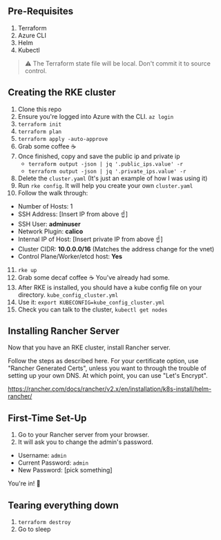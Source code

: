 

## Pre-Requisites
1. Terraform
2. Azure CLI
3. Helm
4. Kubectl

> :warning: The Terraform state file will be local. Don't commit it to source control.

## Creating the RKE cluster

1. Clone this repo
2. Ensure you're logged into Azure with the CLI. `az login`
3. `terraform init`
4. `terraform plan`
5. `terraform apply -auto-approve`
6. Grab some coffee :coffee:
7. Once finished, copy and save the public ip and private ip
    - `terraform output -json | jq '.public_ips.value' -r`
    - `terraform output -json | jq '.private_ips.value' -r`
8. Delete the `cluster.yaml` (It's just an example of how I was using it)
9. Run `rke config`. It will help you create your own `cluster.yaml`
10. Follow the walk through:
- Number of Hosts: 1
- SSH Address: [Insert IP from above :point_up:]
- SSH User: **adminuser**
- Network Plugin: **calico**
- Internal IP of Host: [Insert private IP from above :point_up:]
- Cluster CIDR: **10.0.0.0/16** (Matches the address change for the vnet)
- Control Plane/Worker/etcd host: **Yes**
11. `rke up`
12. Grab some decaf coffee :coffee: You've already had some.
13. After RKE is installed, you should have a kube config file on your directory. `kube_config_cluster.yml`
14. Use it: `export KUBECONFIG=kube_config_cluster.yml`
15. Check you can talk to the cluster, `kubectl get nodes`

## Installing Rancher Server
Now that you have an RKE cluster, install Rancher server.

Follow the steps as described here. For your certificate option, use "Rancher Generated Certs", unless you want to through the trouble of setting up your own DNS. At which point, you can use "Let's Encrypt".

https://rancher.com/docs/rancher/v2.x/en/installation/k8s-install/helm-rancher/

## First-Time Set-Up

1. Go to your Rancher server from your browser. 
2. It will ask you to change the admin's password.
  - Username: `admin`
  - Current Password: `admin`
  - New Password: [pick something]


You're in! :tada:


## Tearing everything down

1. `terraform destroy`
2. Go to sleep
